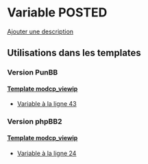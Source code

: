 # Variable POSTED
[Ajouter une description](https://fa-tvars.appspot.com/var/POSTED)

## Utilisations dans les templates

### Version PunBB

#### [Template modcp_viewip](punbb/modcp_viewip.md)
* [Variable &agrave; la ligne 43](../punbb/modcp_viewip.tpl#L43)

### Version phpBB2

#### [Template modcp_viewip](subsilver/modcp_viewip.md)
* [Variable &agrave; la ligne 24](../subsilver/modcp_viewip.tpl#L24)
